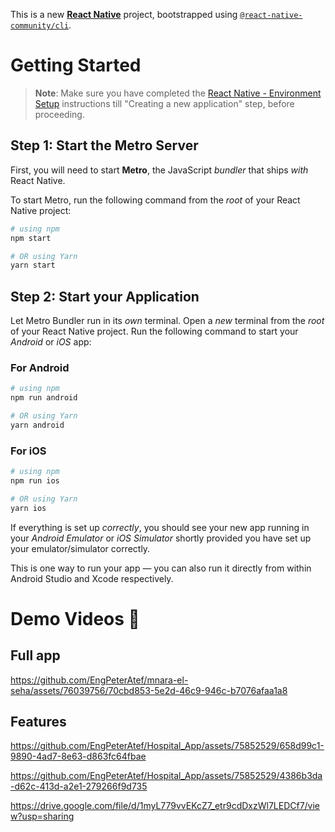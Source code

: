 This is a new [**React Native**](https://reactnative.dev) project, bootstrapped using [`@react-native-community/cli`](https://github.com/react-native-community/cli).

# Getting Started

> **Note**: Make sure you have completed the [React Native - Environment Setup](https://reactnative.dev/docs/environment-setup) instructions till "Creating a new application" step, before proceeding.

## Step 1: Start the Metro Server

First, you will need to start **Metro**, the JavaScript _bundler_ that ships _with_ React Native.

To start Metro, run the following command from the _root_ of your React Native project:

```bash
# using npm
npm start

# OR using Yarn
yarn start
```

## Step 2: Start your Application

Let Metro Bundler run in its _own_ terminal. Open a _new_ terminal from the _root_ of your React Native project. Run the following command to start your _Android_ or _iOS_ app:

### For Android

```bash
# using npm
npm run android

# OR using Yarn
yarn android
```

### For iOS

```bash
# using npm
npm run ios

# OR using Yarn
yarn ios
```

If everything is set up _correctly_, you should see your new app running in your _Android Emulator_ or _iOS Simulator_ shortly provided you have set up your emulator/simulator correctly.

This is one way to run your app — you can also run it directly from within Android Studio and Xcode respectively.

# Demo Videos 🎥

## Full app
https://github.com/EngPeterAtef/mnara-el-seha/assets/76039756/70cbd853-5e2d-46c9-946c-b7076afaa1a8

## Features

https://github.com/EngPeterAtef/Hospital_App/assets/75852529/658d99c1-9890-4ad7-8e63-d863fc64fbae

https://github.com/EngPeterAtef/Hospital_App/assets/75852529/4386b3da-d62c-413d-a2e1-279266f9d735

https://drive.google.com/file/d/1myL779vvEKcZ7_etr9cdDxzWl7LEDCf7/view?usp=sharing




